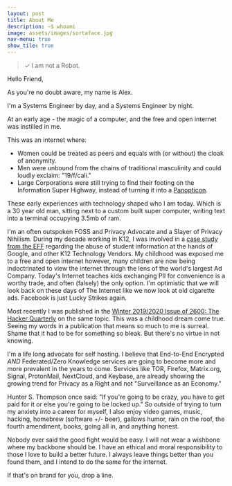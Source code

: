 ```yaml
---
layout: post
title: About Me
description: ~$ whoami
image: assets/images/sortaface.jpg
nav-menu: true
show_tile: true
---
```

> ✓ I am not a Robot.

Hello Friend,

As you're no doubt aware, my name is Alex.

I'm a Systems Engineer by day, and a Systems Engineer by night.

At an early age - the magic of a computer, and the free and open internet was instilled in me.

This was an internet where:
  * Women could be treated as peers and equals with (or without) the cloak of anonymity.
  * Men were unbound from the chains of traditional masculinity and could loudly exclaim: "19/f/cali."
  * Large Corporations were still trying to find their footing on the Information Super Highway, instead of turning it into a <a href="https://en.wikipedia.org/wiki/Panopticon">Panopticon</a>.

These early experiences with technology shaped who I am today. Which is a 30 year old man, sitting next to a custom built super computer, writing text into a terminal occupying 3.5mb of ram.

I'm an often outspoken FOSS and Privacy Advocate and a Slayer of Privacy Nihilism. During my decade working in K12, I was involved in a <a href="https://www.eff.org/deeplinks/2017/03/privacy-practice-not-just-policy-system-administrator-advocating-student-privacy">case study from the EFF</a> regarding the abuse of student information at the hands of Google, and other K12 Technology Vendors.  My childhood was exposed me to a free and open internet however, many children are now being indoctrinated to view the internet through the lens of the world's largest Ad Company. Today's Internet teaches kids exchanging PII for convenience is a worthy trade, and often (falsely) the only option. I'm optimistic that we will look back on these days of The Internet like we now look at old cigarette ads. Facebook is just Lucky Strikes again.

Most recently I was published in the <a href="https://store.2600.com/products/winter-2019-2020">Winter 2019/2020 Issue of 2600: The Hacker Quarterly</a> on the same topic. This was a childhood dream come true. Seeing my words in a publication that means so much to me is surreal. Shame that it had to be for something so bleak. But there's no virtue in not knowing.

I'm a life long advocate for self hosting. I believe that End-to-End Encrypted *AND* Federated/Zero Knowledge services are going to become more and more prevalent in the years to come. Services like TOR, Firefox, Matrix.org, Signal, ProtonMail, NextCloud, and Keybase, are already showing the growing trend for Privacy as a Right and not "Surveillance as an Economy."

Hunter S. Thompson once said: "If you're going to be crazy, you have to get paid for it or else you're going to be locked up." So outside of trying to turn my anxiety into a career for myself, I also enjoy video games, music, hacking, homebrew (software +/- beer), gallows humor, rain on the roof, the fourth amendment, books, going all in, and anything honest.

Nobody ever said the good fight would be easy. I will not wear a wishbone where my backbone should be. I have an ethical and moral responsibility to those I love to build a better future. I always leave things better than you found them, and I intend to do the same for the internet.

If that's on brand for you, drop a line.
